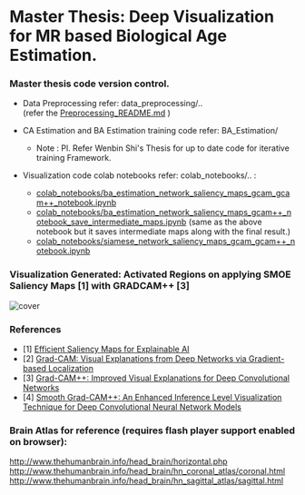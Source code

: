 # Master Thesis: Deep Visualization for MR based Biological Age Estimation.
### Master thesis code version control.

- Data Preprocessing refer:  data_preprocessing/..   <br/>  (refer the [Preprocessing_README.md](https://github.com/shashank3110/Master_Thesis_BA_DeepVis/blob/master/data_preprocessing/Preprocessing_README.md) )

- CA Estimation and BA Estimation  training code refer:  BA_Estimation/
  * Note : Pl. Refer Wenbin Shi's Thesis for up to date code for iterative training Framework.
  
- Visualization code  colab notebooks refer: colab_notebooks/.. :
  - [colab_notebooks/ba_estimation_network_saliency_maps_gcam_gcam++_notebook.ipynb](https://github.com/shashank3110/Master_Thesis_BA_DeepVis/blob/master/colab_notebooks/ba_estimation_network_saliency_maps_gcam_gcam%2B%2B_notebook.ipynb)
  - [colab_notebooks/ba_estimation_network_saliency_maps_gcam++_notebook_save_intermediate_maps.ipynb](https://github.com/shashank3110/Master_Thesis_BA_DeepVis/blob/master/colab_notebooks/ba_estimation_network_saliency_maps_gcam++_notebook_save_intermediate_maps.ipynb) (same as the above notebook but it saves intermediate maps along with the final result.)
  - [colab_notebooks/siamese_network_saliency_maps_gcam_gcam++_notebook.ipynb](https://github.com/shashank3110/Master_Thesis_BA_DeepVis/blob/master/colab_notebooks/siamese_network_saliency_maps_gcam_gcam%2B%2B_notebook.ipynb)

### Visualization Generated: Activated Regions on applying SMOE Saliency Maps [1] with GRADCAM++ [3]
![cover](https://github.com/shashank3110/Master_Thesis_BA_DeepVis/blob/master/static_files/healthy_activated_regions.png)

### References
- [1] [Efficient Saliency Maps for Explainable AI](https://arxiv.org/abs/1911.11293)
- [2] [Grad-CAM: Visual Explanations from Deep Networks via Gradient-based Localization](https://arxiv.org/abs/1610.02391)
- [3] [Grad-CAM++: Improved Visual Explanations for Deep Convolutional Networks](https://arxiv.org/abs/1710.11063)
- [4] [Smooth Grad-CAM++: An Enhanced Inference Level Visualization Technique for Deep Convolutional Neural Network Models](https://arxiv.org/abs/1908.01224)

### Brain Atlas for reference (requires flash player support enabled on browser):
http://www.thehumanbrain.info/head_brain/horizontal.php
http://www.thehumanbrain.info/head_brain/hn_coronal_atlas/coronal.html
http://www.thehumanbrain.info/head_brain/hn_sagittal_atlas/sagittal.html
